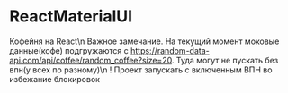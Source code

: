 # ReactMaterialUI

Кофейня на React\n
Важное замечание. На текущий момент моковые данные(кофе) подгружаются с https://random-data-api.com/api/coffee/random_coffee?size=20. Туда могут не пускать без впн(у всех по разному)\n
! Проект запускать с включенным ВПН во избежание блокировок
